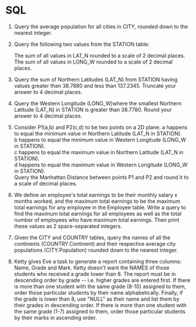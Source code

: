 # SQL

1. Query the average population for all cities in CITY, rounded down to the nearest integer.
2. Query the following two values from the STATION table:
   
   The sum of all values in LAT_N rounded to a scale of 2 decimal places.
   The sum of all values in LONG_W rounded to a scale of 2 decimal places.
3. Query the sum of Northern Latitudes (LAT_N) from STATION having values greater than 38.7880 and less than 137.2345. Truncate your answer to 4 decimal places. 
4. Query the Western Longitude (LONG_W)where the smallest Northern Latitude (LAT_N) in STATION is greater than 38.7780. Round your answer to 4 decimal places.  
5. Consider P1(a,b) and P2(c,d) to be two points on a 2D plane.
   a happens to equal the minimum value in Northern Latitude (LAT_N in STATION).  
   b happens to equal the minimum value in Western Longitude (LONG_W in STATION).  
   c happens to equal the maximum value in Northern Latitude (LAT_N in STATION).  
   d happens to equal the maximum value in Western Longitude (LONG_W in STATION).  
   Query the Manhattan Distance between points P1 and P2 and round it to a scale of  decimal places.     
6. We define an employee's total earnings to be their monthly salary x months worked, and the maximum total earnings to be the maximum total earnings for any employee in the Employee table. Write a query to find the maximum total earnings for all employees as well as the total number of employees who have maximum total earnings. Then print these values as 2 space-separated integers.
7. Given the CITY and COUNTRY tables, query the names of all the continents (COUNTRY.Continent) and their respective average city populations (CITY.Population) rounded down to the nearest integer.
8. Ketty gives Eve a task to generate a report containing three columns: Name, Grade and Mark. Ketty doesn't want the NAMES of those students who received a grade lower than 8. The report must be in descending order by grade -- i.e. higher grades are entered first. If there is more than one student with the same grade (8-10) assigned to them, order those particular students by their name alphabetically. Finally, if the grade is lower than 8, use "NULL" as their name and list them by their grades in descending order. If there is more than one student with the same grade (1-7) assigned to them, order those particular students by their marks in ascending order.